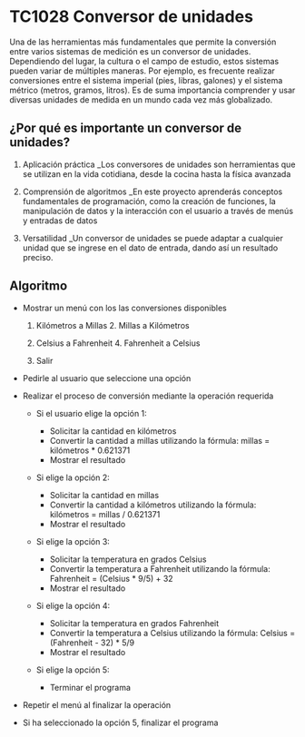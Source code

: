 # TC1028 Conversor de unidades

Una de las herramientas más fundamentales que permite la conversión entre varios sistemas de medición es un conversor de unidades. Dependiendo del lugar, la cultura o el campo de estudio, estos sistemas pueden variar de múltiples maneras. Por ejemplo, es frecuente realizar conversiones entre el sistema imperial (pies, libras, galones) y el sistema métrico (metros, gramos, litros). Es de suma importancia comprender y usar diversas unidades de medida en un mundo cada vez más globalizado.

## ¿Por qué es importante un conversor de unidades?

1. Aplicación práctica
      _Los conversores de unidades son herramientas que se utilizan en la vida cotidiana, desde la cocina hasta la física avanzada

2. Comprensión de algoritmos
      _En este proyecto aprenderás conceptos fundamentales de programación, como la creación de funciones, la manipulación de datos y la interacción con el usuario a través de menús y entradas de datos

3. Versatilidad
      _Un conversor de unidades se puede adaptar a cualquier unidad que se ingrese en el dato de entrada, dando así un resultado preciso.


## Algoritmo                                               

* Mostrar un menú con los las conversiones disponibles

     1. Kilómetros a Millas   2. Millas a Kilómetros

     3. Celsius a Fahrenheit  4. Fahrenheit a Celsius

     4. Salir
   
* Pedirle al usuario que seleccione una opción

* Realizar el proceso de conversión mediante la operación requerida

  * Si el usuario elige la opción 1:
     * Solicitar la cantidad en kilómetros
     * Convertir la cantidad a millas utilizando la fórmula: millas = kilómetros * 0.621371
     * Mostrar el resultado

  * Si elige la opción 2:
    * Solicitar la cantidad en millas
    * Convertir la cantidad a kilómetros utilizando la fórmula: kilómetros = millas / 0.621371
    * Mostrar el resultado

  * Si elige la opción 3:
    * Solicitar la temperatura en grados Celsius
    * Convertir la temperatura a Fahrenheit utilizando la fórmula: Fahrenheit = (Celsius * 9/5) + 32
    * Mostrar el resultado

  * Si elige la opción 4:
    * Solicitar la temperatura en grados Fahrenheit
    * Convertir la temperatura a Celsius utilizando la fórmula: Celsius = (Fahrenheit - 32) * 5/9
    * Mostrar el resultado

  * Si elige la opción 5:
    * Terminar el programa

* Repetir el menú al finalizar la operación

* Si ha seleccionado la opción 5, finalizar el programa  
